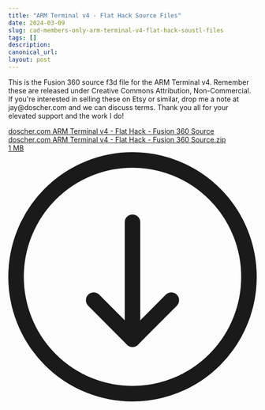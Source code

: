 ```yaml
---
title: "ARM Terminal v4 - Flat Hack Source Files"
date: 2024-03-09
slug: cad-members-only-arm-terminal-v4-flat-hack-soustl-files
tags: []
description: 
canonical_url: 
layout: post
---
```

<p>This is the Fusion 360 source f3d file for the ARM Terminal v4.  Remember these are released under Creative Commons Attribution, Non-Commercial.  If you're interested in selling these on Etsy or similar, drop me a note at jay@doscher.com and we can discuss terms.  Thank you all for your elevated support and the work I do!</p><div class="kg-card kg-file-card"><a class="kg-file-card-container" href="https://github.com/jdoscher/" title="Download" download=""><div class="kg-file-card-contents"><div class="kg-file-card-title">doscher.com ARM Terminal v4 - Flat Hack - Fusion 360 Source</div><div class="kg-file-card-caption"></div><div class="kg-file-card-metadata"><div class="kg-file-card-filename">doscher.com ARM Terminal v4 - Flat Hack - Fusion 360 Source.zip</div><div class="kg-file-card-filesize">1 MB</div></div></div><div class="kg-file-card-icon"><svg viewBox="0 0 24 24"><defs><style>.a{fill:none;stroke:currentColor;stroke-linecap:round;stroke-linejoin:round;stroke-width:1.5px;}</style></defs><title>download-circle</title><polyline class="a" points="8.25 14.25 12 18 15.75 14.25"></polyline><line class="a" x1="12" y1="6.75" x2="12" y2="18"></line><circle class="a" cx="12" cy="12" r="11.25"></circle></svg></div></a></div>
